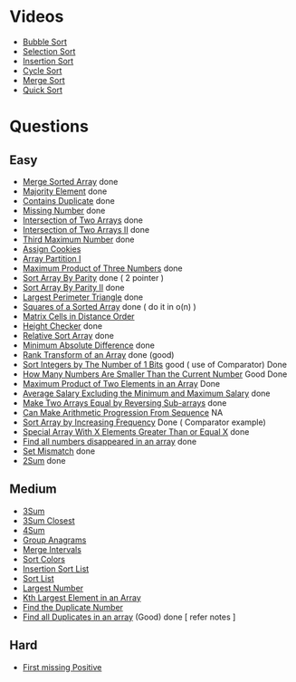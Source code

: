# Videos
- [Bubble Sort](https://youtu.be/F5MZyqRp_IM)
- [Selection Sort](https://youtu.be/Nd4SCCIHFWk)
- [Insertion Sort](https://youtu.be/By_5-RRqVeE)
- [Cycle Sort](https://www.youtube.com/watch?v=JfinxytTYFQ&list=RDCMUCBGOUQHNNtNGcGzVq5rIXjw&start_radio=1&rv=JfinxytTYFQ&t=2)
- [Merge Sort](https://youtu.be/iKGAgWdgoRk)
- [Quick Sort](https://youtu.be/Z8svOqamag8)

# Questions

## Easy
- [Merge Sorted Array](https://leetcode.com/problems/merge-sorted-array/) done
- [Majority Element](https://leetcode.com/problems/majority-element/) done
- [Contains Duplicate](https://leetcode.com/problems/contains-duplicate/) done
- [Missing Number](https://leetcode.com/problems/missing-number/) done
- [Intersection of Two Arrays](https://leetcode.com/problems/intersection-of-two-arrays/) done
- [Intersection of Two Arrays II](https://leetcode.com/problems/intersection-of-two-arrays-ii/) done
- [Third Maximum Number](https://leetcode.com/problems/third-maximum-number/) done
- [Assign Cookies](https://leetcode.com/problems/assign-cookies/)
- [Array Partition I](https://leetcode.com/problems/array-partition-i/)
- [Maximum Product of Three Numbers](https://leetcode.com/problems/maximum-product-of-three-numbers/) done
- [Sort Array By Parity](https://leetcode.com/problems/sort-array-by-parity/) done ( 2 pointer )
- [Sort Array By Parity II](https://leetcode.com/problems/sort-array-by-parity-ii/) done
- [Largest Perimeter Triangle](https://leetcode.com/problems/largest-perimeter-triangle/) done
- [Squares of a Sorted Array](https://leetcode.com/problems/squares-of-a-sorted-array/) done ( do it in o(n) )
- [Matrix Cells in Distance Order](https://leetcode.com/problems/matrix-cells-in-distance-order/)
- [Height Checker](https://leetcode.com/problems/height-checker/) done
- [Relative Sort Array](https://leetcode.com/problems/relative-sort-array/) done
- [Minimum Absolute Difference](https://leetcode.com/problems/minimum-absolute-difference/) done
- [Rank Transform of an Array](https://leetcode.com/problems/rank-transform-of-an-array/) done (good)
- [Sort Integers by The Number of 1 Bits](https://leetcode.com/problems/sort-integers-by-the-number-of-1-bits/) good ( use of Comparator) Done
- [How Many Numbers Are Smaller Than the Current Number](https://leetcode.com/problems/how-many-numbers-are-smaller-than-the-current-number/) Good Done
- [Maximum Product of Two Elements in an Array](https://leetcode.com/problems/maximum-product-of-two-elements-in-an-array/) Done 
- [Average Salary Excluding the Minimum and Maximum Salary](https://leetcode.com/problems/average-salary-excluding-the-minimum-and-maximum-salary/) done
- [Make Two Arrays Equal by Reversing Sub-arrays](https://leetcode.com/problems/make-two-arrays-equal-by-reversing-sub-arrays/) done
- [Can Make Arithmetic Progression From Sequence](https://leetcode.com/problems/can-make-arithmetic-progression-from-sequence/) NA
- [Sort Array by Increasing Frequency](https://leetcode.com/problems/sort-array-by-increasing-frequency/) Done ( Comparator example)
- [Special Array With X Elements Greater Than or Equal X](https://leetcode.com/problems/special-array-with-x-elements-greater-than-or-equal-x/) done
- [Find all numbers disappeared in an array](https://leetcode.com/problems/find-all-numbers-disappeared-in-an-array/) done
- [Set Mismatch](https://leetcode.com/problems/set-mismatch/) done
- [2Sum](https://leetcode.com/problems/two-sum/) done

## Medium
- [3Sum](https://leetcode.com/problems/3sum/)
- [3Sum Closest](https://leetcode.com/problems/3sum-closest/)
- [4Sum](https://leetcode.com/problems/4sum/)
- [Group Anagrams](https://leetcode.com/problems/group-anagrams/)
- [Merge Intervals](https://leetcode.com/problems/merge-intervals/)
- [Sort Colors](https://leetcode.com/problems/sort-colors/)
- [Insertion Sort List](https://leetcode.com/problems/insertion-sort-list/)
- [Sort List](https://leetcode.com/problems/sort-list/)
- [Largest Number](https://leetcode.com/problems/largest-number/)
- [Kth Largest Element in an Array](https://leetcode.com/problems/kth-largest-element-in-an-array/)
- [Find the Duplicate Number](https://leetcode.com/problems/find-the-duplicate-number/) 
- [Find all Duplicates in an array](https://leetcode.com/problems/find-all-duplicates-in-an-array/) (Good) done [ refer notes ]

## Hard
- [First missing Positive](https://leetcode.com/problems/first-missing-positive/)
